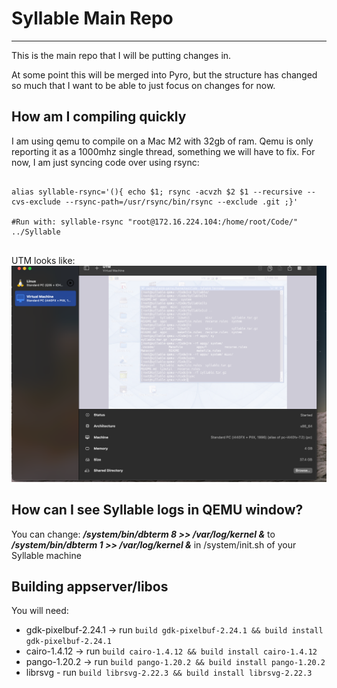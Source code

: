# Syllable Main Repo

---

This is the main repo that I will be putting changes in.

At some point this will be  merged into Pyro, but the structure
has changed so much that I want to be able to just focus on changes for now.


How am I compiling quickly
---

I am using qemu to compile on a Mac M2 with 32gb of ram.
Qemu is only reporting it as a 1000mhz single thread, something we will
have to fix.  For now, I am just syncing code over using rsync: 

```shell

alias syllable-rsync='(){ echo $1; rsync -acvzh $2 $1 --recursive --cvs-exclude --rsync-path=/usr/rsync/bin/rsync --exclude .git ;}'

#Run with: syllable-rsync "root@172.16.224.104:/home/root/Code/" ../Syllable


```

UTM looks like:
![qemu.png](qemu.png)


How can I see Syllable logs in QEMU window?
---

You can change: ***/system/bin/dbterm 8 >> /var/log/kernel &*** to ***/system/bin/dbterm 1 >> /var/log/kernel &*** in /system/init.sh of your Syllable machine


Building appserver/libos
---
You will need: 
* gdk-pixelbuf-2.24.1 -> run `build gdk-pixelbuf-2.24.1 && build install gdk-pixelbuf-2.24.1`
* cairo-1.4.12 -> run `build cairo-1.4.12 && build install cairo-1.4.12`
* pango-1.20.2  -> run `build pango-1.20.2 && build install pango-1.20.2`
* librsvg - run `build librsvg-2.22.3 && build install librsvg-2.22.3`



